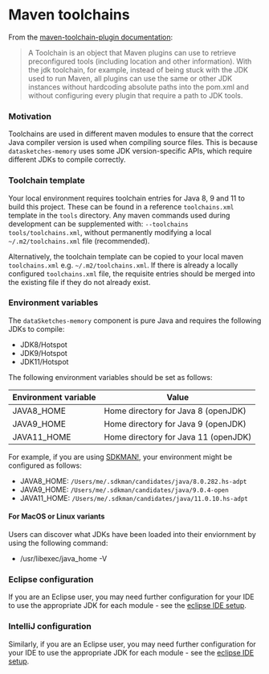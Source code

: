 # Maven toolchains

From the [maven-toolchain-plugin documentation](https://maven.apache.org/plugins/maven-toolchains-plugin/usage.html):

> A Toolchain is an object that Maven plugins can use to retrieve preconfigured tools (including location and other information).
With the jdk toolchain, for example, instead of being stuck with the JDK used to run Maven, all plugins
can use the same or other JDK instances without hardcoding absolute paths into the pom.xml and without configuring
every plugin that require a path to JDK tools.  
> 

### Motivation

Toolchains are used in different maven modules to ensure that the correct Java compiler version is used when compiling source files.  This is because `datasketches-memory` uses some JDK version-specific APIs, which require different JDKs to compile correctly.

### Toolchain template

Your local environment requires toolchain entries for Java 8, 9 and 11 to build this project.  These can be found in a reference `toolchains.xml` template in the `tools` directory.
Any maven commands used during development can be supplemented with: `--toolchains tools/toolchains.xml`, without permanently modifying a local `~/.m2/toolchains.xml` file (recommended).

Alternatively, the toolchain template can be copied to your local maven `toolchains.xml` e.g. `~/.m2/toolchains.xml`.  If there is already a locally configured `toolchains.xml` file, the requisite entries should be merged into the existing file if they do not already exist.

### Environment variables

The `dataSketches-memory` component is pure Java and requires the following JDKs to compile:

- JDK8/Hotspot
- JDK9/Hotspot
- JDK11/Hotspot

The following environment variables should be set as follows:

| Environment variable              | Value                                 |
| --------------------------------- | ------------------------------------- |
| JAVA8_HOME                        |  Home directory for Java 8 (openJDK)  |
| JAVA9_HOME                        |  Home directory for Java 9 (openJDK)  |
| JAVA11_HOME                       |  Home directory for Java 11 (openJDK) |

For example, if you are using [SDKMAN!](https://sdkman.io/), your environment might be configured as follows:

- JAVA8_HOME: `/Users/me/.sdkman/candidates/java/8.0.282.hs-adpt`
- JAVA9_HOME: `/Users/me/.sdkman/candidates/java/9.0.4-open`
- JAVA11_HOME: `/Users/me/.sdkman/candidates/java/11.0.10.hs-adpt`

#### For MacOS or Linux variants
Users can discover what JDKs have been loaded into their enviornment by using the following command:

- /usr/libexec/java_home -V


### Eclipse configuration

If you are an Eclipse user, you may need further configuration for your IDE to use the appropriate JDK for each module - see the [eclipse IDE setup](eclipse.md).

### IntelliJ configuration

Similarly, if you are an Eclipse user, you may need further configuration for your IDE to use the appropriate JDK for each module - see the [eclipse IDE setup](eclipse.md).
